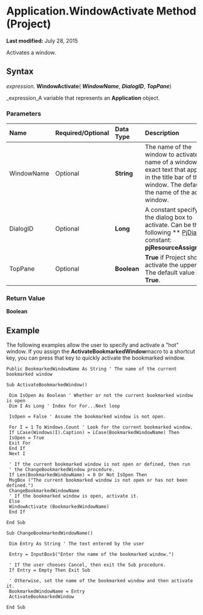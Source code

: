 
# Application.WindowActivate Method (Project)

 **Last modified:** July 28, 2015

Activates a window.

## Syntax

 _expression_. **WindowActivate**( **_WindowName_**,  **_DialogID_**,  **_TopPane_**)

 _expression_A variable that represents an  **Application** object.


### Parameters



|**Name**|**Required/Optional**|**Data Type**|**Description**|
|:-----|:-----|:-----|:-----|
|WindowName|Optional| **String**|The name of the window to activate. The name of a window is the exact text that appears in the title bar of the window. The default is the name of the active window.|
|DialogID|Optional| **Long**|A constant specifying the dialog box to activate. Can be the following  ** [PjDialog](c99b2a86-bd44-0a2c-1e26-db1241184845.md)** constant: **pjResourceAssignment**.|
|TopPane|Optional| **Boolean**| **True** if Project should activate the upper pane. The default value is **True**.|

### Return Value

 **Boolean**


## Example

The following examples allow the user to specify and activate a "hot" window. If you assign the  **ActivateBookmarkedWindow**macro to a shortcut key, you can press that key to quickly activate the bookmarked window.


```
Public BookmarkedWindowName As String ' The name of the current bookmarked window 
 
Sub ActivateBookmarkedWindow() 
 
 Dim IsOpen As Boolean ' Whether or not the current bookmarked window is open 
 Dim I As Long ' Index for For...Next loop 
 
 IsOpen = False ' Assume the bookmarked window is not open. 
 
 For I = 1 To Windows.Count ' Look for the current bookmarked window. 
 If LCase(Windows(I).Caption) = LCase(BookmarkedWindowName) Then 
 IsOpen = True 
 Exit For 
 End If 
 Next I 
 
 ' If the current bookmarked window is not open or defined, then run 
 ' the ChangeBookmarkedWindow procedure. 
 If Len(BookmarkedWindowName) = 0 Or Not IsOpen Then 
 MsgBox ("The current bookmarked window is not open or has not been defined.") 
 ChangeBookmarkedWindowName 
 ' If the bookmarked window is open, activate it. 
 Else 
 WindowActivate (BookmarkedWindowName) 
 End If 
 
End Sub 
 
Sub ChangeBookmarkedWindowName() 
 
 Dim Entry As String ' The text entered by the user 
 
 Entry = InputBox$("Enter the name of the bookmarked window.") 
 
 ' If the user chooses Cancel, then exit the Sub procedure. 
 If Entry = Empty Then Exit Sub 
 
 ' Otherwise, set the name of the bookmarked window and then activate it. 
 BookmarkedWindowName = Entry 
 ActivateBookmarkedWindow 
 
End Sub
```

